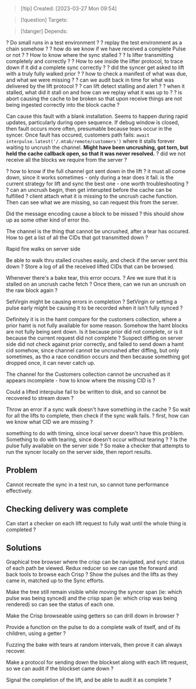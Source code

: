 
>[!tip] Created: [2023-03-27 Mon 09:54]

>[!question] Targets: 

>[!danger] Depends: 

? Do small runs in a test environment ?
? replay the test environment as a chain somehow ?
? how do we know if we have received a complete Pulse or not ?
? How to know where the sync stalled ?
? Is lifter transmitting completely and correctly ?
? How to see inside the lifter protocol, to trace down if it did a complete sync correctly ?
? did the syncer get asked to lift with a truly fully walked prior ?
? how to check a manifest of what was due, and what we were missing ?
? can we audit back in time for what was delivered by the lift protocol ?
? can lift detect stalling and alert ?
? when it stalled, what did it stall on and how can we replay what it was up to ?
? is abort causing the cache to be broken so that upon receive things are not being ingested correctly into the block cache ?

Can cause this fault with a blank installation.
Seems to happen during rapid updates, particularly during open sequence.
If debug window is closed, then fault occurs more often, presumable because tears occur in the syncer.  Once fault has occured, customers path fails: `await interpulse.latest('/.mtab/remote/customers')` where it stalls forever waiting to uncrush the channel.
**Might have been uncrushing, got torn, but held the cache callback open, so that it was never resolved.**
? did we not receive all the blocks we require from the server ?

? how to know if the full channel got sent down in the lift ?
it must all come down, since it works sometimes - only during a tear does it fail.
is the current strategy for lift and sync the best one - one worth troubleshooting ?
? can an uncrush begin, then get interupted before the cache can be fulfilled ?
client attach what it is missing to the uncrush cache function.
Then can see what we are missing, so can request this from the server.

Did the message encoding cause a block to be missed ? this should show up as some other kind of error tho.

The channel is the thing that cannot be uncrushed, after a tear has occured.  How to get a list of all the CIDs that got transmitted down ?

Rapid fire walks on server side 

Be able to walk thru stalled crushes easily, and check if the server sent this down ?
Store a log of all the received lifted CIDs that can be browsed.

Whenever there's a bake tear, this error occurs.
? Are we sure that it is stalled on an uncrush cache fetch ?
Once there, can we run an uncrush on the raw block again ?

SetVirgin might be causing errors in completion ?
SetVirgin or setting a pulse early might be causing it to be recorded when it isn't fully synced ?

Definitely it is in the hamt compare for the customers collection, where a prior hamt is not fully available for some reason.
Somehow the hamt blocks are not fully being sent down.
Is it because prior did not complete, or is it because the current request did not complete ?
Suspect diffing on server side did not check against prior correctly, and failed to send down a hamt cid somehow, since channel cannot be uncrushed after diffing, but only sometimes, as tho a race condition occurs and then because something got dropped once, it can never catch up.

The channel for the Customers collection cannot be uncrushed as it appears incomplete - how to know where the missing CID is ?

Could a lifted interpulse fail to be written to disk, and so cannot be recovered to stream down ?

Throw an error if a sync walk doesn't have something in the cache ?  So wait for all the lifts to complete, then check if the sync walk fails.
? first, how can we know what CID we are missing ?

something to do with timing, since local server doesn't have this problem.  Something to do with tearing, since doesn't occur without tearing ?
? Is the pulse fully available on the server side ?
So make a checker that attempts to run the syncer locally on the server side, then report results.

## Problem
Cannot recreate the sync in a test run, so cannot tune performance effectively.

## Checking delivery was complete
Can start a checker on each lift request to fully wait until the whole thing is completed ?

## Solutions
Graphical tree browser where the crisp can be navigated, and sync status of each path be viewed.
Redux reducer so we can use the forward and back tools to browse each Crisp ?
Show the pulses and the lifts as they came in, matched up to the Sync efforts.

Make the tree still remain visible while moving the syncer span (ie: which pulse was being synced) and the crisp span (ie: which crisp was being rendered) so can see the status of each one.

Make the Crisp browseable using getters so can drill down in browser ?

Provide a function on the pulse to do a complete walk of itself, and of its children, using a getter ?

Fuzzing the bake with tears at random intervals, then prove it can always recover.

Make a protocol for sending down the blockset along with each lift request, so we can audit if the blockset came down ?

Signal the completion of the lift, and be able to audit it as complete ?